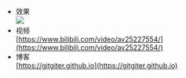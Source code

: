 - 效果  
![](img/GIF.gif)
- 视频  
[https://www.bilibili.com/video/av25227554/](https://www.bilibili.com/video/av25227554/)
- 博客  
[https://gitgiter.github.io](https://gitgiter.github.io)